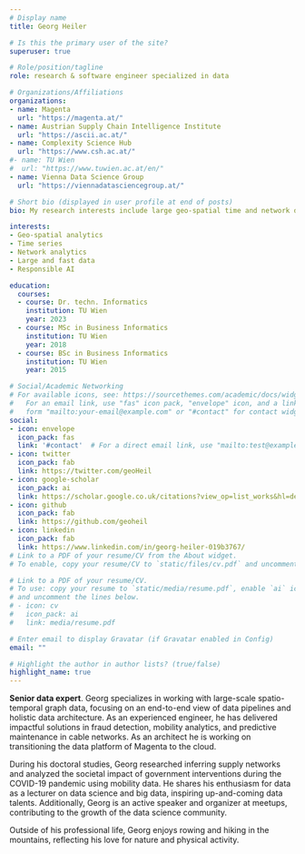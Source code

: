 ```yaml
---
# Display name
title: Georg Heiler

# Is this the primary user of the site?
superuser: true

# Role/position/tagline
role: research & software engineer specialized in data

# Organizations/Affiliations
organizations:
- name: Magenta
  url: "https://magenta.at/"
- name: Austrian Supply Chain Intelligence Institute
  url: "https://ascii.ac.at/"
- name: Complexity Science Hub
  url: "https://www.csh.ac.at/"
#- name: TU Wien
#  url: "https://www.tuwien.ac.at/en/"
- name: Vienna Data Science Group
  url: "https://viennadatasciencegroup.at/"

# Short bio (displayed in user profile at end of posts)
bio: My research interests include large geo-spatial time and network data analytics.

interests:
- Geo-spatial analytics
- Time series
- Network analytics
- Large and fast data
- Responsible AI

education:
  courses:
  - course: Dr. techn. Informatics
    institution: TU Wien
    year: 2023
  - course: MSc in Business Informatics
    institution: TU Wien
    year: 2018
  - course: BSc in Business Informatics
    institution: TU Wien
    year: 2015

# Social/Academic Networking
# For available icons, see: https://sourcethemes.com/academic/docs/widgets/#icons
#   For an email link, use "fas" icon pack, "envelope" icon, and a link in the
#   form "mailto:your-email@example.com" or "#contact" for contact widget.
social:
- icon: envelope
  icon_pack: fas
  link: '#contact'  # For a direct email link, use "mailto:test@example.org".
- icon: twitter
  icon_pack: fab
  link: https://twitter.com/geoHeil
- icon: google-scholar
  icon_pack: ai
  link: https://scholar.google.co.uk/citations?view_op=list_works&hl=de&user=9QCyDvsAAAAJ
- icon: github
  icon_pack: fab
  link: https://github.com/geoheil
- icon: linkedin
  icon_pack: fab
  link: https://www.linkedin.com/in/georg-heiler-019b3767/
# Link to a PDF of your resume/CV from the About widget.
# To enable, copy your resume/CV to `static/files/cv.pdf` and uncomment the lines below.  

# Link to a PDF of your resume/CV.
# To use: copy your resume to `static/media/resume.pdf`, enable `ai` icons in `params.toml`, 
# and uncomment the lines below.
# - icon: cv
#   icon_pack: ai
#   link: media/resume.pdf

# Enter email to display Gravatar (if Gravatar enabled in Config)
email: ""

# Highlight the author in author lists? (true/false)
highlight_name: true
---
```

**Senior data expert**. Georg specializes in working with large-scale spatio-temporal graph data, focusing on an end-to-end view of data pipelines and holistic data architecture. As an experienced engineer, he has delivered impactful solutions in fraud detection, mobility analytics, and predictive maintenance in cable networks. As an architect he is working on transitioning the data platform of Magenta to the cloud. 

During his doctoral studies, Georg researched inferring supply networks and analyzed the societal impact of government interventions during the COVID-19 pandemic using mobility data. He shares his enthusiasm for data as a lecturer on data science and big data, inspiring up-and-coming data talents. Additionally, Georg is an active speaker and organizer at meetups, contributing to the growth of the data science community.

Outside of his professional life, Georg enjoys rowing and hiking in the mountains, reflecting his love for nature and physical activity.